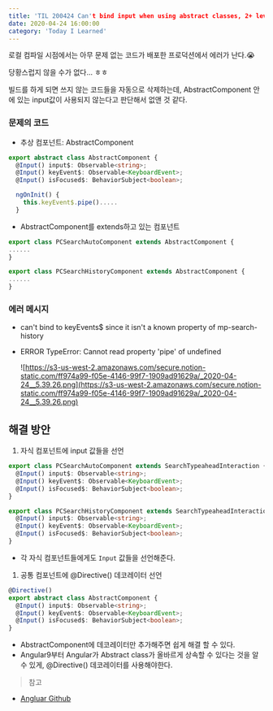 ```yaml
---
title: 'TIL 200424 Can't bind input when using abstract classes, 2+ level of hierarchy'
date: 2020-04-24 16:00:00
category: 'Today I Learned'
---
```




로컬 컴파일 시점에서는 아무 문제 없는 코드가 배포한 프로덕션에서 에러가 난다.😭

당황스럽지 않을 수가 없다... ㅎㅎ

빌드를 하게 되면 쓰지 않는 코드들을 자동으로 삭제하는데, AbstractComponent 안에 있는 input값이 사용되지 않는다고 판단해서 없앤 것 같다.

### 문제의 코드

- 추상 컴포넌트: AbstractComponent

```ts
export abstract class AbstractComponent {
  @Input() input$: Observable<string>;
  @Input() keyEvent$: Observable<KeyboardEvent>;
  @Input() isFocused$: BehaviorSubject<boolean>;

  ngOnInit() {
    this.keyEvent$.pipe().....
  }
```

- AbstractComponent를 extends하고 있는 컴포넌트

```ts
export class PCSearchAutoComponent extends AbstractComponent {
......
}
```

```ts
export class PCSearchHistoryComponent extends AbstractComponent {
......
}
```

### 에러 메시지

- can't bind to keyEvents$ since it isn't a known property of mp-search-history

- ERROR TypeError: Cannot read property 'pipe' of undefined

  ![https://s3-us-west-2.amazonaws.com/secure.notion-static.com/ff974a99-f05e-4146-99f7-1909ad91629a/_2020-04-24__5.39.26.png](https://s3-us-west-2.amazonaws.com/secure.notion-static.com/ff974a99-f05e-4146-99f7-1909ad91629a/_2020-04-24__5.39.26.png)

## 해결 방안

1. 자식 컴포넌트에 input 값들을 선언

```ts
export class PCSearchAutoComponent extends SearchTypeaheadInteraction {
  @Input() input$: Observable<string>;
  @Input() keyEvent$: Observable<KeyboardEvent>;
  @Input() isFocused$: BehaviorSubject<boolean>;
}
```

```ts
export class PCSearchHistoryComponent extends SearchTypeaheadInteraction {
  @Input() input$: Observable<string>;
  @Input() keyEvent$: Observable<KeyboardEvent>;
  @Input() isFocused$: BehaviorSubject<boolean>;
}
```

- 각 자식 컴포넌트들에게도 `Input` 값들을 선언해준다.

1. 공통 컴포넌트에 @Directive() 데코레이터 선언

```ts
@Directive()
export abstract class AbstractComponent {
  @Input() input$: Observable<string>;
  @Input() keyEvent$: Observable<KeyboardEvent>;
  @Input() isFocused$: BehaviorSubject<boolean>;
}
```

- AbstractComponent에 데코레이터만 추가해주면 쉽게 해결 할 수 있다.
- Angular9부터 Angular가 Abstract class가 올바르게 상속할 수 있다는 것을 알 수 있게, @Directive() 데코레이터를 사용해야한다.

> 참고

- [Angluar Github](https://github.com/angular/angular/issues/35295)